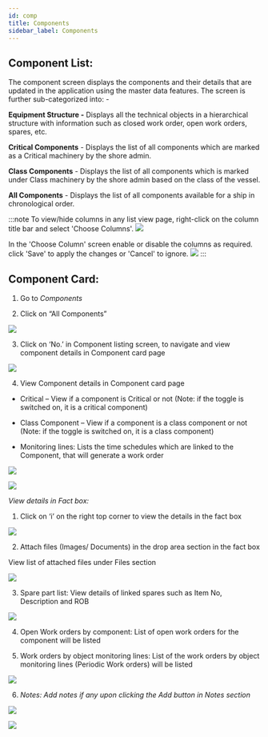 ```yaml
---
id: comp
title: Components
sidebar_label: Components
---
```


## Component List:

The component screen displays the components and their details that are
updated in the application using the master data features. The screen is
further sub-categorized into: -

**Equipment Structure -** Displays all the technical objects in a
hierarchical structure with information such as closed work order, open
work orders, spares, etc.

**Critical Components** - Displays the list of all components which are
marked as a Critical machinery by the shore admin.

**Class Components** - Displays the list of all components which is
marked under Class machinery by the shore admin based on the class of
the vessel.

**All Components** - Displays the list of all components available for a ship in chronological order.

:::note
To view/hide columns in any list view page, right-click on the column title bar and select 'Choose Columns'. 
![](/mms/user/columnc.png)

In the 'Choose Column' screen enable or disable the columns as required. click 'Save' to apply the changes or 'Cancel' to ignore.
![](/mms/user/columnc1.png)
:::

## Component Card:

1.  Go to *Components*

2.  Click on “All Components”

![](/mms/user/image11.png)

3.  Click on ‘No.’ in Component listing screen, to navigate and view
    component details in Component card page

![](/mms/user/image12.png)

4.  View Component details in Component card page


- Critical – View if a component is Critical or not (Note: if the
    toggle is switched on, it is a critical component)

- Class Component – View if a component is a class component or not
    (Note: if the toggle is switched on, it is a class component)

- Monitoring lines: Lists the time schedules which are linked to the
    Component, that will generate a work order

![](/mms/user/image13.png)

![](/mms/user/image14.png)

*<span class="underline">View details in Fact box:</span>*

1.  Click on ‘i’ on the right top corner to view the details in the fact
    box

![](/mms/user/image15.png)

2.  Attach files (Images/ Documents) in the drop area section in the
    fact box

View list of attached files under Files section

![](/mms/user/image16.png)

3.  Spare part list: View details of linked spares such as Item No,
    Description and ROB

![](/mms/user/image17.png)

4.  Open Work orders by component: List of open work orders for the
    component will be listed

5.  Work orders by object monitoring lines: List of the work orders by
    object monitoring lines (Periodic Work orders) will be listed

![](/mms/user/image18.png)

6.  *Notes: Add notes if any upon clicking the Add button in Notes
    section*

![](/mms/user/image19.png)

![](/mms/user/image20.png)